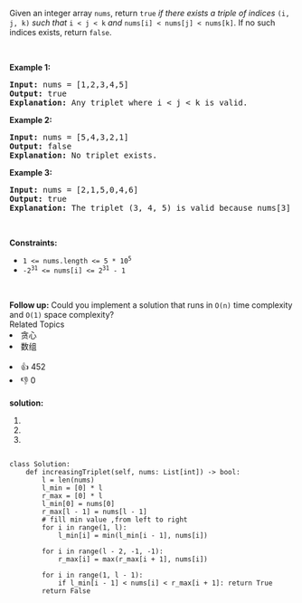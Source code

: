 <p>Given an integer array <code>nums</code>, return <code>true</code><em> if there exists a triple of indices </em><code>(i, j, k)</code><em> such that </em><code>i &lt; j &lt; k</code><em> and </em><code>nums[i] &lt; nums[j] &lt; nums[k]</code>. If no such indices exists, return <code>false</code>.</p>

<p>&nbsp;</p>
<p><strong>Example 1:</strong></p>

<pre>
<strong>Input:</strong> nums = [1,2,3,4,5]
<strong>Output:</strong> true
<strong>Explanation:</strong> Any triplet where i &lt; j &lt; k is valid.
</pre>

<p><strong>Example 2:</strong></p>

<pre>
<strong>Input:</strong> nums = [5,4,3,2,1]
<strong>Output:</strong> false
<strong>Explanation:</strong> No triplet exists.
</pre>

<p><strong>Example 3:</strong></p>

<pre>
<strong>Input:</strong> nums = [2,1,5,0,4,6]
<strong>Output:</strong> true
<strong>Explanation:</strong> The triplet (3, 4, 5) is valid because nums[3] == 0 &lt; nums[4] == 4 &lt; nums[5] == 6.
</pre>

<p>&nbsp;</p>
<p><strong>Constraints:</strong></p>

<ul>
	<li><code>1 &lt;= nums.length &lt;= 5 * 10<sup>5</sup></code></li>
	<li><code>-2<sup>31</sup> &lt;= nums[i] &lt;= 2<sup>31</sup> - 1</code></li>
</ul>

<p>&nbsp;</p>
<strong>Follow up:</strong> Could you implement a solution that runs in <code>O(n)</code> time complexity and <code>O(1)</code> space complexity?<div><div>Related Topics</div><div><li>贪心</li><li>数组</li></div></div><br><div><li>👍 452</li><li>👎 0</li></div> 
<br>
<strong> solution: </strong>

1.
2.
3.


```js

```


```python3
class Solution:
    def increasingTriplet(self, nums: List[int]) -> bool:
        l = len(nums)
        l_min = [0] * l
        r_max = [0] * l
        l_min[0] = nums[0]
        r_max[l - 1] = nums[l - 1]
        # fill min value ,from left to right
        for i in range(1, l):
            l_min[i] = min(l_min[i - 1], nums[i])

        for i in range(l - 2, -1, -1):
            r_max[i] = max(r_max[i + 1], nums[i])

        for i in range(1, l - 1):
            if l_min[i - 1] < nums[i] < r_max[i + 1]: return True
        return False



```
  